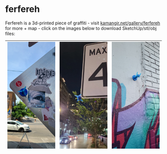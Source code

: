 # ferfereh

Ferfereh is a 3d-printed piece of graffiti - visit [kamangir.net/gallery/ferfereh](http://kamangir.net/gallery/ferfereh/) for more + map - click on the images below to download SketchUp/stl/obj files:

| [![image](images/gen5.jpg)](https://github.com/kamangir/ferfereh/blob/main/3d/gen5.stl) | [![image](images/gen6-c2.jpg)](https://github.com/kamangir/ferfereh/blob/main/3d/gen6-c4.stl) | [![image](images/gen6-s.jpg)](https://github.com/kamangir/ferfereh/blob/main/3d/gen6-s4.stl) |
|---|---|---| 